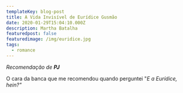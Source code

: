 ```yaml
---
templateKey: blog-post
title: A Vida Invisível de Eurídice Gusmão
date: 2020-01-29T15:04:10.000Z
description: Martha Batalha
featuredpost: false
featuredimage: /img/euridice.jpg
tags:
  - romance
---
```

_Recomendação de **PJ**_

O cara da banca que me recomendou quando perguntei "*E a Eurídice, hein?"*